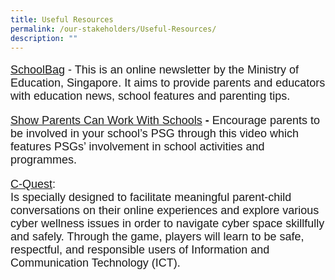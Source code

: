 ```yaml
---
title: Useful Resources
permalink: /our-stakeholders/Useful-Resources/
description: ""
---
```

<font face="arial, sans-serif" size="4"> 

[SchoolBag](https://www.schoolbag.edu.sg/) - This is an online newsletter by the Ministry of Education, Singapore. It aims to provide parents and educators with education news, school features and parenting tips.

[Show Parents Can Work With Schools](http://www.youtube.com/watch?v=ys1LUdQdcqM&feature=youtu.be) **-** Encourage parents to be involved in your school’s PSG through this video which features PSGs’ involvement in school activities and programmes.

[C-Quest](/files/Slides%20on%20C-Quest%20Mobile%20App%20For%20Parents.pdf):   
Is specially designed to facilitate meaningful parent-child conversations on their online experiences and explore various cyber wellness issues in order to navigate cyber space skillfully and safely. Through the game, players will learn to be safe, respectful, and responsible users of Information and Communication Technology (ICT).</font>